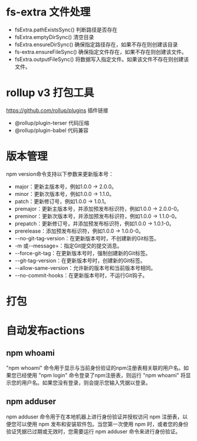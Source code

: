 # fs-extra 文件处理
- fsExtra.pathExistsSync() 判断路径是否存在
- fsExtra.emptyDirSync() 清空目录
- fsExtra.ensureDirSync() 确保指定路径存在，如果不存在则创建该目录
- fs-extra.ensureFileSync() 确保指定文件存在，如果不存在则创建该文件。
- fsExtra.outputFileSync() 将数据写入指定文件。如果该文件不存在则创建该文件。

# rollup v3 打包工具
https://github.com/rollup/plugins 插件链接
- @rollup/plugin-terser 代码压缩
- @rollup/plugin-babel 代码兼容

# 版本管理
npm version命令支持以下参数来更新版本号：

- major：更新主版本号，例如1.0.0 -> 2.0.0。
- minor：更新次版本号，例如1.0.0 -> 1.1.0。
- patch：更新修订号，例如1.0.0 -> 1.0.1。
- premajor：更新主版本号，并添加预发布标识符，例如1.0.0 -> 2.0.0-0。
- preminor：更新次版本号，并添加预发布标识符，例如1.0.0 -> 1.1.0-0。
- prepatch：更新修订号，并添加预发布标识符，例如1.0.0 -> 1.0.1-0。
- prerelease：添加预发布标识符，例如1.0.0 -> 1.0.0-0。
- --no-git-tag-version：在更新版本号时，不创建新的Git标签。
- -m <commit message>或--message=<commit message>：指定Git提交的提交消息。
- --force-git-tag：在更新版本号时，强制创建新的Git标签。
- --git-tag-version：在更新版本号时，创建新的Git标签。
- --allow-same-version：允许新的版本号和当前版本号相同。
- --no-commit-hooks：在更新版本号时，不运行Git钩子。

# 打包

# 自动发布actions
## npm whoami
"npm whoami" 命令用于显示与当前身份验证的npm注册表相关联的用户名。如果您已经使用 "npm login" 命令登录了npm注册表，则运行 "npm whoami" 将显示您的用户名。如果您没有登录，则会提示您输入凭据以登录。
## npm adduser
npm adduser 命令用于在本地机器上进行身份验证并授权访问 npm 注册表，以便您可以使用 npm 发布和安装软件包。当您第一次使用 npm 时，或者您的身份验证凭据已过期或无效时，您需要运行 npm adduser 命令来进行身份验证。